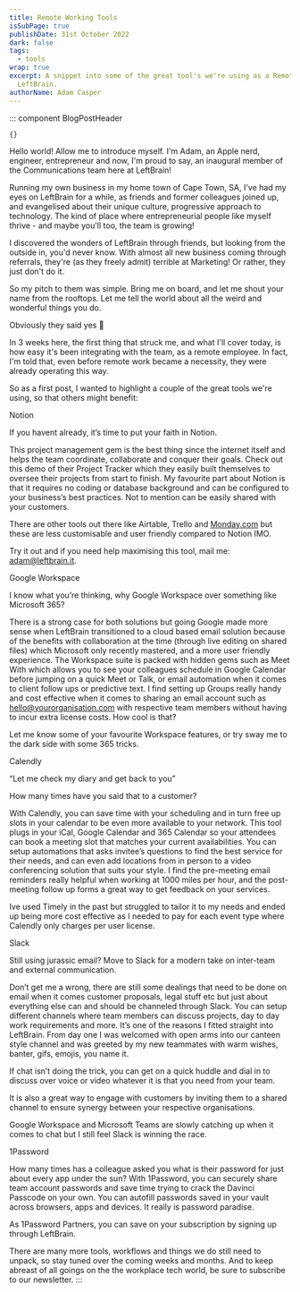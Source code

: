```yaml
---
title: Remote Working Tools
isSubPage: true
publishDate: 31st October 2022
dark: false
tags:
  - tools
wrap: true
excerpt: A snippet into some of the great tool's we're using as a Remote team at
  LeftBrain.
authorName: Adam Casper
---
```

::: component BlogPostHeader
~~~
{}
~~~
Hello world! Allow me to introduce myself. I'm Adam, an Apple nerd, engineer, entrepreneur and now, I'm proud to say, an inaugural member of the Communications team here at LeftBrain!

Running my own business in my home town of Cape Town, SA, I've had my eyes on LeftBrain for a while, as friends and former colleagues joined up, and evangelised about their unique culture, progressive approach to technology. The kind of place where entrepreneurial people like myself thrive - and maybe you'll too, the team is growing!

I discovered the wonders of LeftBrain through friends, but looking from the outside in, you'd never know. With almost all new business coming through referrals, they're (as they freely admit) terrible at Marketing! Or rather, they just don't do it.

So my pitch to them was simple. Bring me on board, and let me shout your name from the rooftops. Let me tell the world about all the weird and wonderful things you do.

Obviously they said yes 🙂

In 3 weeks here, the first thing that struck me, and what I'll cover today, is how easy it's been integrating with the team, as a remote employee. In fact, I'm told that, even before remote work became a necessity, they were already operating this way.

So as a first post, I wanted to highlight a couple of the great tools we're using, so that others might benefit:



Notion

If you havent already, it’s time to put your faith in Notion.

This project management gem is the best thing since the internet itself and helps the team coordinate, collaborate and conquer their goals. Check out this demo of their Project Tracker which they easily built themselves to oversee their projects from start to finish. My favourite part about Notion is that it requires no coding or database background and can be configured to your business’s best practices. Not to mention can be easily shared with your customers.

There are other tools out there like Airtable, Trello and [Monday.com](http://Monday.com) but these are less customisable and user friendly compared to Notion IMO.

Try it out and if you need help maximising this tool, mail me: [adam@leftbrain.it](mailto:adam@leftbrain.it).



Google Workspace

I know what you’re thinking, why Google Workspace over something like Microsoft 365?

There is a strong case for both solutions but going Google made more sense when LeftBrain transitioned to a cloud based email solution because of the benefits with collaboration at the time (through live editing on shared files) which Microsoft only recently mastered, and a more user friendly experience. The Workspace suite is packed with hidden gems such as Meet With which allows you to see your colleagues schedule in Google Calendar before jumping on a quick Meet or Talk, or email automation when it comes to client follow ups or predictive text. I find setting up Groups really handy and cost effective when it comes to sharing an email account such as [hello@yourorganisation.com](mailto:hello@yourorganisation.com) with respective team members without having to incur extra license costs. How cool is that?

Let me know some of your favourite Workspace features, or try sway me to the dark side with some 365 tricks.



Calendly

“Let me check my diary and get back to you”

How many times have you said that to a customer?

With Calendly, you can save time with your scheduling and in turn free up slots in your calendar to be even more available to your network. This tool plugs in your iCal, Google Calendar and 365 Calendar so your attendees can book a meeting slot that matches your current availabilities. You can setup automations that asks invitee’s questions to find the best service for their needs, and can even add locations from in person to a video conferencing solution that suits your style. I find the pre-meeting email reminders really helpful when working at 1000 miles per hour, and the post-meeting follow up forms a great way to get feedback on your services.

Ive used Timely in the past but struggled to tailor it to my needs and ended up being more cost effective as I needed to pay for each event type where Calendly only charges per user license.



Slack

Still using jurassic email? Move to Slack for a modern take on inter-team and external communication.

Don’t get me a wrong, there are still some dealings that need to be done on email when it comes customer proposals, legal stuff etc but just about everything else can and should be channeled through Slack. You can setup different channels where team members can discuss projects, day to day work requirements and more. It’s one of the reasons I fitted straight into LeftBrain. From day one I was welcomed with open arms into our canteen style channel and was greeted by my new teammates with warm wishes, banter, gifs, emojis, you name it.

If chat isn’t doing the trick, you can get on a quick huddle and dial in to discuss over voice or video whatever it is that you need from your team.

It is also a great way to engage with customers by inviting them to a shared channel to ensure synergy between your respective organisations.

Google Workspace and Microsoft Teams are slowly catching up when it comes to chat but I still feel Slack is winning the race.

1Password

How many times has a colleague asked you what is their password for just about every app under the sun? With 1Password, you can securely share team account passwords and save time trying to crack the Davinci Passcode on your own. You can autofill passwords saved in your vault across browsers, apps and devices. It really is password paradise.

As 1Password Partners, you can save on your subscription by signing up through LeftBrain.



There are many more tools, workflows and things we do still need to unpack, so stay tuned over the coming weeks and months. And to keep abreast of all goings on the the workplace tech world, be sure to subscribe to our newsletter.
:::